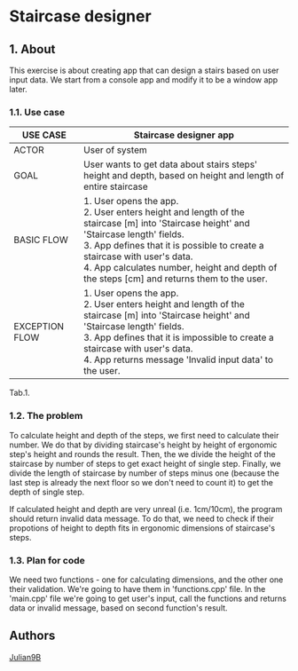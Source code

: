 # Staircase designer

## 1. About

This exercise is about creating app that can design a stairs based on user input data. We start from a console app and modify it to be a window app later.

### 1.1. Use case

| USE CASE       | Staircase designer app |
| -------------- | ---------------------- |
| ACTOR          | User of system |
| GOAL           | User wants to get data about stairs steps' height and depth, based on height and length of entire staircase |
| BASIC FLOW     | 1. User opens the app. <br> 2. User enters height and length of the staircase [m] into 'Staircase height' and 'Staircase length' fields. <br> 3. App defines that it is possible to create a staircase with user's data. <br> 4. App calculates number, height and depth of the steps [cm] and returns them to the user. |
| EXCEPTION FLOW | 1. User opens the app. <br> 2. User enters height and length of the staircase [m] into 'Staircase height' and 'Staircase length' fields. <br> 3. App defines that it is impossible to create a staircase with user's data. <br> 4. App returns message 'Invalid input data' to the user. |

Tab.1.

### 1.2. The problem

To calculate height and depth of the steps, we first need to calculate their number. We do that by dividing staircase's height by height of ergonomic step's height and rounds the result. Then, the we divide the height of the staircase by number of steps to get exact height of single step. Finally, we divide the length of staircase by number of steps minus one (because the last step is already the next floor so we don't need to count it) to get the depth of single step.
 
If calculated height and depth are very unreal (i.e. 1cm/10cm), the program should return invalid data message. To do that, we need to check if their propotions of height to depth fits in ergonomic dimensions of staircase's steps.

### 1.3. Plan for code

We need two functions - one for calculating dimensions, and the other one their validation. We're going to have them in 'functions.cpp' file. In the 'main.cpp' file we're going to get user's input, call the functions and returns data or invalid message, based on second function's result.

## Authors
[Julian9B](https://github.com/Julian9B)
